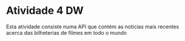 # Atividade 4 DW
 Esta atividade consiste numa API que contém as noticias mais recentes acerca das bilheterias de filmes em todo o mundo
